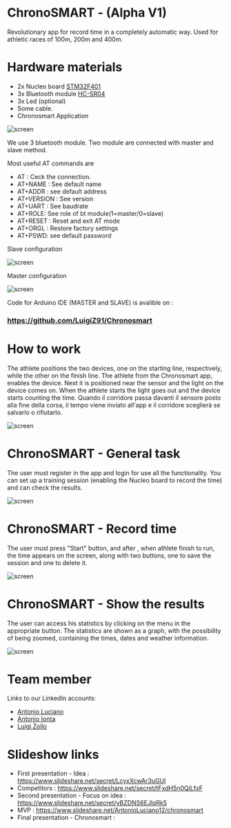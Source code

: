 # ChronoSMART - (Alpha V1)

Revolutionary app for record time in a completely automatic way.
Used for athletic races of 100m, 200m and 400m.

# Hardware materials
- 2x Nucleo board [STM32F401](http://www.st.com/en/microcontrollers/stm32f401.html?querycriteria=productId=LN1810) 
- 3x Bluetooth module [HC-SR04](http://www.radiofo.it/files/articoli/sku026931new.pdf) 
- 3x Led (optional)
- Some cable.  
- Chronosmart Application


![screen](https://github.com/theanto/ChronoSMART/blob/master/Screenshot/arduino-hc05-kullanc4b1mc4b1.jpg "Architecture")


We use 3 bluetooth module.
Two module are connected with master and slave method.

Most useful AT commands are

- AT : Ceck the connection.
- AT+NAME : See default name
- AT+ADDR : see default address
- AT+VERSION : See version
- AT+UART : See baudrate
- AT+ROLE: See role of bt module(1=master/0=slave)
- AT+RESET : Reset and exit AT mode
- AT+ORGL : Restore factory settings
- AT+PSWD: see default password

Slave configuration 

![screen](https://howtomechatronics.com/wp-content/uploads/2016/04/Slave-Configuration-HC-05-Bluetooth-Module-Arduino.png )

Master configuration 

![screen](https://howtomechatronics.com/wp-content/uploads/2016/04/Master-Configuration-HC-05-Bluetooth-Module-Arduino.png )



Code for Arduino IDE (MASTER and SLAVE) is avalible on : 
### https://github.com/LuigiZ91/Chronosmart


# How to work

The athlete positions the two devices, one on the starting line, respectively, while the other on the finish line.
The athlete from the Chronosmart app, enables the device. Next it is positioned near the sensor and the light on the device comes on. When the athlete starts the light goes out and the device starts counting the time.
Quando il corridore passa davanti il sensore posto alla fine della corsa, il tempo viene inviato all'app e il corridore sceglierà se salvarlo o rifiutarlo.

![screen](https://github.com/theanto/ChronoSMART/blob/master/Screenshot/howtowork.jpg "Architecture")



# ChronoSMART - General task


The user must register in the app and login for use all the functionality. You can set up a training session (enabling the Nucleo board to record the time) and can check the results.


![screen](https://github.com/theanto/ChronoSMART/blob/master/Screenshot/Screenshot.jpg "ScreenApp")


# ChronoSMART - Record time

The user must press "Start" button, and after , when athlete finish to run, the time appears on the screen, along with two buttons, one to save the session and one to delete it.

![screen](https://github.com/theanto/ChronoSMART/blob/master/Screenshot/start.jpg "Record Time")


# ChronoSMART - Show the results

The user can access his statistics by clicking on the menu in the appropriate button.
The statistics are shown as a graph, with the possibility of being zoomed, containing the times, dates and weather information.

![screen](https://github.com/theanto/ChronoSMART/blob/master/Screenshot/result.jpg "Result")


# Team member 

Links to our LinkedIn accounts:

- [Antonio Luciano](https://www.linkedin.com/in/antonio-luciano-b04bb915a/) 
- [Antonio Ionta](https://www.linkedin.com/in/antonio-ionta-a349b515a/) 
- [Luigi Zollo](https://www.linkedin.com/in/luigi-zollo-85056915a/) 

# Slideshow links

- First presentation - Idea : https://www.slideshare.net/secret/LcyxXcwAr3uGUI
- Competitors : https://www.slideshare.net/secret/tFxdH5n0QiLfxF
- Second presentation - Focus on idea : https://www.slideshare.net/secret/yBZDNS6EJlqRk5
- MVP : https://www.slideshare.net/AntonioLuciano12/chronosmart
- Final presentation - Chronosmart :
